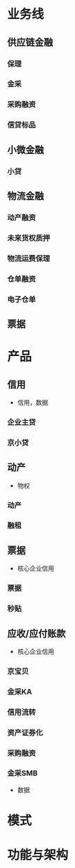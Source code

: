 # 业务线
## 供应链金融
### 保理
### 金采
### 采购融资
### 信贷标品
## 小微金融
### 小贷
## 物流金融
### 动产融资
### 未来货权质押
### 物流运费保理
### 仓单融资
### 电子仓单
## 票据
# 产品
## 信用
- 信用，数据
### 企业主贷
### 京小贷
## 动产
- 物权
### 动产
### 融租
## 票据
- 核心企业信用
### 票据
### 秒贴
## 应收/应付账款
- 核心企业信用
### 京宝贝
### 金采KA
### 信用流转
### 资产证券化
### 采购融资
### 金采SMB
- 数据
# 模式
# 功能与架构
